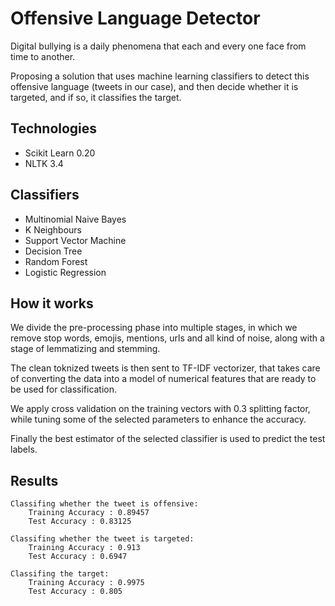 # Offensive Language Detector
Digital bullying is a daily phenomena that each and every one face from time to another.

Proposing a solution that uses machine learning classifiers to detect this offensive language (tweets in our case), and then decide whether it is targeted, and if so, it classifies the target.

## Technologies
- Scikit Learn 0.20
- NLTK 3.4

## Classifiers
- Multinomial Naive Bayes
- K Neighbours
- Support Vector Machine
- Decision Tree
- Random Forest
- Logistic Regression

## How it works
We divide the pre-processing phase into multiple stages, in which we remove stop words, emojis, mentions, urls and all kind of noise, along with a stage of lemmatizing and stemming.

The clean toknized tweets is then sent to TF-IDF vectorizer, that takes care of converting the data into a model of numerical features that are ready to be used for classification.

We apply cross validation on the training vectors with 0.3 splitting factor, while tuning some of the selected parameters to enhance the accuracy.

Finally the best estimator of the selected classifier is used to predict the test labels.

## Results
	Classifing whether the tweet is offensive:
		Training Accuracy : 0.89457
		Test Accuracy : 0.83125

	Classifing whether the tweet is targeted:
		Training Accuracy : 0.913
		Test Accuracy : 0.6947

	Classifing the target:
		Training Accuracy : 0.9975
		Test Accuracy : 0.805
